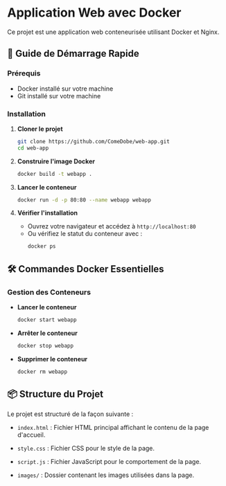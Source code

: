 # Application Web avec Docker

Ce projet est une application web conteneurisée utilisant Docker et Nginx.

## 🚀 Guide de Démarrage Rapide

### Prérequis
- Docker installé sur votre machine
- Git installé sur votre machine

### Installation

1. **Cloner le projet**
   ```bash
   git clone https://github.com/ComeDobe/web-app.git
   cd web-app
   ```

2. **Construire l'image Docker**
   ```bash
   docker build -t webapp .
   ```

3. **Lancer le conteneur**
   ```bash
   docker run -d -p 80:80 --name webapp webapp
   ```

4. **Vérifier l'installation**
   - Ouvrez votre navigateur et accédez à `http://localhost:80`
   - Ou vérifiez le statut du conteneur avec :
     ```bash
     docker ps
     ```

## 🛠 Commandes Docker Essentielles

### Gestion des Conteneurs

- **Lancer le conteneur**
  ```bash
  docker start webapp
  ```

- **Arrêter le conteneur**
  ```bash
  docker stop webapp
  ```

- **Supprimer le conteneur**
  ```bash
  docker rm webapp
  ```


## 📦 Structure du Projet

Le projet est structuré de la façon suivante :

- `index.html` : Fichier HTML principal affichant le contenu de la page d'accueil.

- `style.css` : Fichier CSS pour le style de la page.

- `script.js` : Fichier JavaScript pour le comportement de la page.

- `images/` : Dossier contenant les images utilisées dans la page.      


